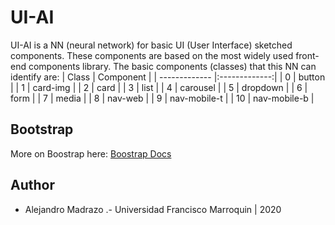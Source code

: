 # UI-AI

UI-AI is a NN (neural network) for basic UI (User Interface) sketched components. These components are based on the most widely used front-end components library. The basic components (classes) that this NN can identify are:
| Class        | Component           | 
| ------------- |:-------------:| 
| 0 | button |
| 1 | card-img |
| 2 | card |
| 3 | list |
| 4 | carousel |
| 5 | dropdown |
| 6 | form |
| 7 | media |
| 8 | nav-web |
| 9 | nav-mobile-t |
| 10 | nav-mobile-b |

## Bootstrap
More on Boostrap here: [Boostrap Docs](https://getbootstrap.com/)

## Author
- Alejandro Madrazo
.- Universidad Francisco Marroquin | 2020
